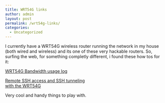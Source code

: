 ```yaml
---
title: WRT54G links
author: admin
layout: post
permalink: /wrt54g-links/
categories:
  - Uncategorized
---
```

I currently have a WRT54G wireless router running the network in my house  
(both wired and wireless) and its one of these very hackable routers. So,  
surfing the web, for something completly different, i found these how tos for  
it:

[WRT54G Bandwidth usage log][1] 

[Remote SSH access and SSH tunneling  
with the WRT54G][2]

Very cool and handy things to play with.

 [1]: http://hetos.de/bwlog.html
 [2]: http://hetos.de/sshtut.html